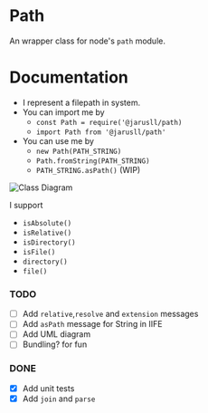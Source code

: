# Path
An wrapper class for node's `path` module.

# Documentation
- I represent a filepath in system.
- You can import me by 
    - `const Path = require('@jarusll/path)`
    - `import Path from '@jarusll/path'`
- You can use me by
    - `new Path(PATH_STRING)`
    - `Path.fromString(PATH_STRING)`
    - `PATH_STRING.asPath()` (WIP)

![Class Diagram](https://www.plantuml.com/plantuml/proxy?src=https://raw.githubusercontent.com/jarusll/Path/master/Path.puml)

I support
- `isAbsolute()`
- `isRelative()`
- `isDirectory()`
- `isFile()`
- `directory()`
- `file()`

### TODO
- [ ] Add `relative`,`resolve` and `extension` messages
- [ ] Add `asPath` message for String in IIFE
- [ ] Add UML diagram
- [ ] Bundling? for fun
### DONE
- [x] Add unit tests
- [x] Add `join` and `parse`